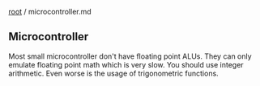 [root](../README.md) / microcontroller.md
## Microcontroller
Most small microcontroller don't have floating point ALUs. They can only emulate floating point math which is very slow. You should use integer arithmetic. Even worse is the usage of trigonometric functions.
